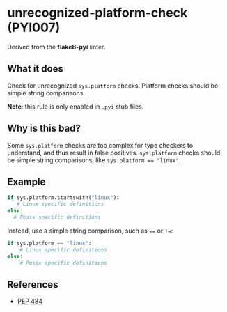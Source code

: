 # unrecognized-platform-check (PYI007)

Derived from the **flake8-pyi** linter.

## What it does
Check for unrecognized `sys.platform` checks. Platform checks should be
simple string comparisons.

**Note**: this rule is only enabled in `.pyi` stub files.

## Why is this bad?
Some `sys.platform` checks are too complex for type checkers to
understand, and thus result in false positives. `sys.platform` checks
should be simple string comparisons, like `sys.platform == "linux"`.

## Example
```python
if sys.platform.startswith("linux"):
   # Linux specific definitions
else:
  # Posix specific definitions
```

Instead, use a simple string comparison, such as `==` or `!=`:
```python
if sys.platform == "linux":
    # Linux specific definitions
else:
    # Posix specific definitions
```

## References
- [PEP 484](https://peps.python.org/pep-0484/#version-and-platform-checking)